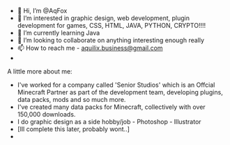 - 👋 Hi, I’m @AqFox
- 👀 I’m interested in graphic design, web development, plugin development for games, CSS, HTML, JAVA, PYTHON, CRYPTO!!!!
- 🌱 I’m currently learning Java
- 💞️ I’m looking to collaborate on anything interesting enough really
- 📫 How to reach me - aquilix.business@gmail.com
- 

A little more about me:
- I've worked for a company called 'Senior Studios' which is an Offcial Minecraft Partner as part of the development team, developing plugins, data packs, mods and so much more.
- I've created many data packs for Minecraft, collectively with over 150,000 downloads.
- I do graphic design as a side hobby/job - Photoshop - Illustrator
- [Ill complete this later, probably wont..]
- 
<!---
AqFox/AqFox is a ✨ special ✨ repository because its `README.md` (this file) appears on your GitHub profile.
You can click the Preview link to take a look at your changes.
--->

